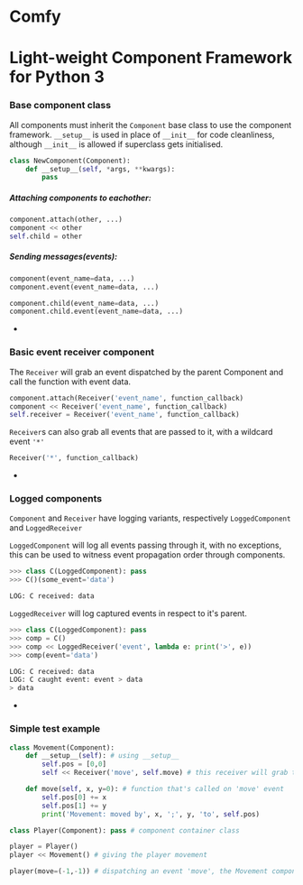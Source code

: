 # Comfy
# Light-weight Component Framework for Python 3

### Base component class
All components must inherit the `Component` base class to use the component framework.
`__setup__` is used in place of `__init__` for code cleanliness, although `__init__` is allowed if superclass gets initialised.

```Python
class NewComponent(Component):
    def __setup__(self, *args, **kwargs):
        pass
```

##### Attaching components to eachother:
```Python
component.attach(other, ...)
component << other
self.child = other
```

##### Sending messages(events):
```Python
component(event_name=data, ...)
component.event(event_name=data, ...)

component.child(event_name=data, ...)
component.child.event(event_name=data, ...)
```
-
### Basic event receiver component
The `Receiver` will grab an event dispatched by the parent Component and call the function with event data.

```Python
component.attach(Receiver('event_name', function_callback)
component << Receiver('event_name', function_callback)
self.receiver = Receiver('event_name', function_callback)
```

`Receiver`s can also grab all events that are passed to it, with a wildcard event `'*'`

```Python
Receiver('*', function_callback)
```
-
### Logged components

`Component` and `Receiver` have logging variants, respectively `LoggedComponent` and `LoggedReceiver`

`LoggedComponent` will log all events passing through it, with no exceptions, this can be used to witness event propagation order through components.

```Python
>>> class C(LoggedComponent): pass
>>> C()(some_event='data')

LOG: C received: data
```

`LoggedReceiver` will log captured events in respect to it's parent.

```Python
>>> class C(LoggedComponent): pass
>>> comp = C()
>>> comp << LoggedReceiver('event', lambda e: print('>', e))
>>> comp(event='data')

LOG: C received: data
LOG: C caught event: event > data
> data
```

-
### Simple test example
```Python
class Movement(Component):
    def __setup__(self): # using __setup__
        self.pos = [0,0]
        self << Receiver('move', self.move) # this receiver will grab the 'move' event

    def move(self, x, y=0): # function that's called on 'move' event
        self.pos[0] += x
        self.pos[1] += y
        print('Movement: moved by', x, ';', y, 'to', self.pos)

class Player(Component): pass # component container class

player = Player()
player << Movement() # giving the player movement

player(move=(-1,-1)) # dispatching an event 'move', the Movement component will catch this
```
